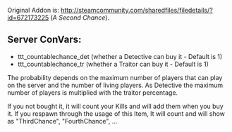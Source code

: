 Original Addon is: http://steamcommunity.com/sharedfiles/filedetails/?id=672173225 (_A Second Chance_).

## Server ConVars:
- ttt_countablechance_det (whether a Detective can buy it - Default is 1)
- ttt_countablechance_tr (whether a Traitor can buy it - Default is 1)

The probability depends on the maximum number of players that can play on the server and the number of living players. As Detective the maximum number of players is multiplied with the traitor percentage.

If you not bought it, it will count your Kills and will add them when you buy it.
If you respawn through the usage of this Item, It will count and will show as "ThirdChance", "FourthChance", ...
